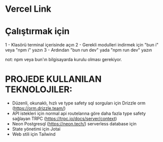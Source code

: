 # Vercel Link

# Çalıştırmak için

1 - Klasörü terminal içerisinde açın
2 - Gerekli modulleri indirmek için "bun i" veya "npm i" yazın
3 - Ardından "bun run dev" yada "npm run dev" yazın

not: npm veya bun'ın bilgisayarda kurulu olması gerekiyor.

# PROJEDE KULLANILAN TEKNOLOJILER:

- Düzenli, okunaklı, hızlı ve type safety sql sorguları için Drizzle orm (https://orm.drizzle.team/)
- API istekleri için normal api routelarına göre daha fazla type safety sağlayan TRPC (https://trpc.io/docs/server/context)
- Neon Postgresql (https://neon.tech/) serverless database için
- State yönetimi için Jotai
- Web stili için Tailwind
